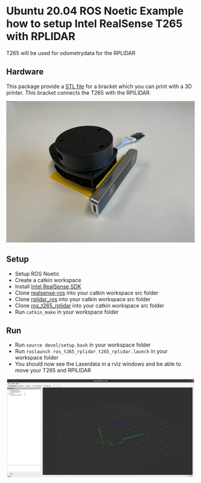 # Ubuntu 20.04 ROS Noetic Example how to setup Intel RealSense T265 with RPLIDAR
T265 will be used for odometrydata for the RPLIDAR

## Hardware
This package provide a [STL file](stl/t265_rpilidar_bracket.stl) for a bracket which you can print with a 3D printer. This bracket connects the T265 with the RPILIDAR.

![T265 RPLIDAR Bracket](img/bracket.jpg)

## Setup
* Setup ROS Noetic
* Create a catkin workspace
* Install [Intel RealSense SDK](https://github.com/IntelRealSense/librealsense)
* Clone [realsense-ros](https://github.com/IntelRealSense/realsense-ros) into your catkin workspace src folder
* Clone [rplidar_ros](https://github.com/robopeak/rplidar_ros) into your catkin workspace src folder
* Clone [ros_t265_rplidar](https://github.com/mirkix/ros_t265_rplidar) into your catkin workspace src folder
* Run `catkin_make` in your workspace folder

## Run
* Run `source devel/setup.bash` in your workspace folder
* Run `roslaunch ros_t265_rplidar t265_rplidar.launch` in your workspace folder
* You should now see the Laserdata in a rviz windows and be able to move your T265 and RPILIDAR

 ![T265 RPILIDAR RVIZ](img/t265_rplidar_rviz.png)
